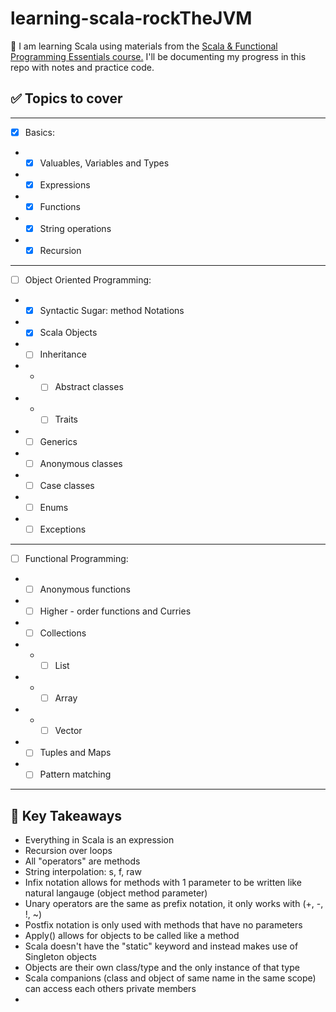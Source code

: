 # learning-scala-rockTheJVM

📖 I am learning Scala using materials from the [Scala & Functional Programming Essentials course.](https://www.udemy.com/course/rock-the-jvm-scala-for-beginners/) 
I'll be documenting my progress in this repo with notes and practice code.


## ✅ Topics to cover

---
- [x] Basics:
- -[x] Valuables, Variables and Types
- -[x] Expressions
- -[x] Functions
- -[x] String operations
- -[x] Recursion
---
- [ ] Object Oriented Programming:
- -[x] Syntactic Sugar: method Notations
- -[x] Scala Objects
- -[ ] Inheritance
- - -[ ] Abstract classes
- - - [ ] Traits
- -[ ] Generics
- -[ ] Anonymous classes
- -[ ] Case classes
- -[ ] Enums
- -[ ] Exceptions
---
- [ ] Functional Programming:
- -[ ] Anonymous functions
- -[ ] Higher - order functions and Curries
- -[ ] Collections
- - -[ ] List
- - -[ ] Array
- - -[ ] Vector
- -[ ] Tuples and Maps
- -[ ] Pattern matching
---

## 🧠 Key Takeaways 

- Everything in Scala is an expression 
- Recursion over loops
- All "operators" are methods
- String interpolation: s, f, raw
- Infix notation allows for methods with 1 parameter to be written like natural langauge (object method parameter)
- Unary operators are the same as prefix notation, it only works with (+, -, !, ~)
- Postfix notation is only used with methods that have no parameters
- Apply() allows for objects to be called like a method
- Scala doesn't have the "static" keyword and instead makes use of Singleton objects 
- Objects are their own class/type and the only instance of that type
- Scala companions (class and object of same name in the same scope) can access each others private members
- 




